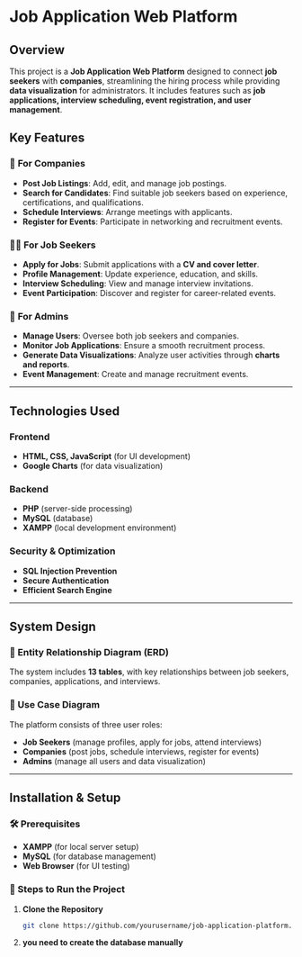 # Job Application Web Platform

## Overview
This project is a **Job Application Web Platform** designed to connect **job seekers** with **companies**, streamlining the hiring process while providing **data visualization** for administrators. It includes features such as **job applications, interview scheduling, event registration, and user management**.

## Key Features

### 🏢 **For Companies**
- **Post Job Listings**: Add, edit, and manage job postings.
- **Search for Candidates**: Find suitable job seekers based on experience, certifications, and qualifications.
- **Schedule Interviews**: Arrange meetings with applicants.
- **Register for Events**: Participate in networking and recruitment events.

### 👩‍💼 **For Job Seekers**
- **Apply for Jobs**: Submit applications with a **CV and cover letter**.
- **Profile Management**: Update experience, education, and skills.
- **Interview Scheduling**: View and manage interview invitations.
- **Event Participation**: Discover and register for career-related events.

### 🔧 **For Admins**
- **Manage Users**: Oversee both job seekers and companies.
- **Monitor Job Applications**: Ensure a smooth recruitment process.
- **Generate Data Visualizations**: Analyze user activities through **charts and reports**.
- **Event Management**: Create and manage recruitment events.

---

## Technologies Used

### **Frontend**
- **HTML, CSS, JavaScript** (for UI development)
- **Google Charts** (for data visualization)

### **Backend**
- **PHP** (server-side processing)
- **MySQL** (database)
- **XAMPP** (local development environment)

### **Security & Optimization**
- **SQL Injection Prevention**
- **Secure Authentication**
- **Efficient Search Engine**

---

## System Design

### **📌 Entity Relationship Diagram (ERD)**
The system includes **13 tables**, with key relationships between job seekers, companies, applications, and interviews.

### **📌 Use Case Diagram**
The platform consists of three user roles:
- **Job Seekers** (manage profiles, apply for jobs, attend interviews)
- **Companies** (post jobs, schedule interviews, register for events)
- **Admins** (manage all users and data visualization)

---

## Installation & Setup

### 🛠 Prerequisites
- **XAMPP** (for local server setup)
- **MySQL** (for database management)
- **Web Browser** (for UI testing)

### 🚀 Steps to Run the Project

1. **Clone the Repository**
   ```bash
   git clone https://github.com/yourusername/job-application-platform.git

2. **you need to create the database manually**

